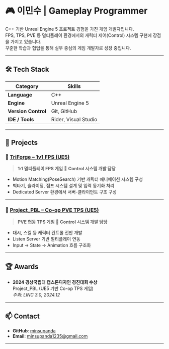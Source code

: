 # 🎮 이민수 | Gameplay Programmer

C++ 기반 Unreal Engine 5 프로젝트 경험을 가진 게임 개발자입니다.  
FPS, TPS, PVE 등 멀티플레이 환경에서의 캐릭터 제어(Control) 시스템 구현에 강점을 가지고 있습니다.  
꾸준한 학습과 협업을 통해 실무 중심의 게임 개발자로 성장 중입니다.

---

## 🛠 Tech Stack

| Category | Skills |
|----------|--------|
| **Language** | C++ |
| **Engine** | Unreal Engine 5 |
| **Version Control** | Git, GitHub |
| **IDE / Tools** | Rider, Visual Studio |

---

## 🧩 Projects

### 🔫 [TriForge – 1v1 FPS (UE5)](https://github.com/pju0205/TriForge)  
> **1:1 멀티플레이 FPS 게임**
> 📌 **Control 시스템 개발 담당**

- Motion Matching(PoseSearch) 기반 캐릭터 애니메이션 시스템 구성  
- 벽타기, 슬라이딩, 점프 시스템 설계 및 입력 동기화 처리  
- Dedicated Server 환경에서 서버-클라이언트 구조 구성

---

### 🐉 [Project_PBL – Co-op PVE TPS (UE5)](https://github.com/choiguri/GNU_PBL)  
> **PVE 협동 TPS 게임**
> 📌 **Control 시스템 개발 담당**

- 대시, 스킬 등 캐릭터 컨트롤 전반 개발  
- Listen Server 기반 멀티플레이 연동  
- Input → State → Animation 흐름 구조화

---

## 🏆 Awards

- **2024 경상국립대 캡스톤디자인 경진대회 수상**  
  Project_PBL (UE5 기반 Co-op TPS 게임)  
  *주최: LINC 3.0, 2024.12*

---

## 📫 Contact

- **GitHub**: [minsupanda](https://github.com/minsupanda)  
- **Email**: [minsupanda1235@gmail.com](mailto:minsupanda1235@gmail.com)

---

